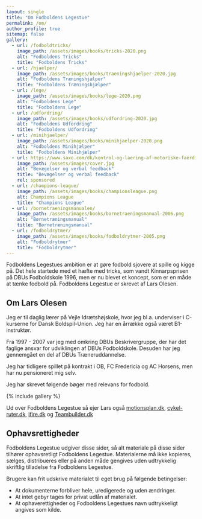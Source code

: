 ```yaml
---
layout: single
title: "Om Fodboldens Legestue"
permalink: /om/
author_profile: true
sitemap: false
gallery:
  - url: /fodboldtricks/
    image_path: /assets/images/books/tricks-2020.png
    alt: "Fodboldens Tricks"
    title: "Fodboldens Tricks"
  - url: /hjaelper/
    image_path: /assets/images/books/traeningshjaelper-2020.jpg
    alt: "Fodboldens Træningshjælper"
    title: "Fodboldens Træningshjælper"
  - url: /lege/
    image_path: /assets/images/books/lege-2020.png
    alt: "Fodboldens Lege"
    title: "Fodboldens Lege"
  - url: /udfordring/
    image_path: /assets/images/books/udfordring-2020.jpg
    alt: "Fodboldens Udfordring"
    title: "Fodboldens Udfordring"
  - url: /minihjaelper/
    image_path: /assets/images/books/minihjaelper-2020.png
    alt: "Fodboldens Minihjælper"
    title: "Fodboldens Minihjælper"
  - url: https://www.saxo.com/dk/kontrol-og-laering-af-motoriske-faerdigheder-og-verbal-feedback_lars-olesen_epub_9788743011378
    image_path: /assets/images/cover.jpg
    alt: "Bevægelser og verbal feedback"
    title: "Bevægelser og verbal feedback"
    rel: sponsored
  - url: /champions-league/
    image_path: /assets/images/books/championsleague.png
    alt: Champions League
    title: "Champions League"
  - url: /bornetraeningsmanualen/
    image_path: /assets/images/books/bornetraeningsmanual-2006.png
    alt: "Børnetræningsmanual"
    title: "Børnetræningsmanual"
  - url: /fodboldrytmer/
    image_path: /assets/images/books/fodboldrytmer-2005.png
    alt: "Fodboldrytmer"
    title: "Fodboldrytmer"
---
```


Fodboldens Legestues ambition er at gøre fodbold sjovere at spille og kigge på. Det hele startede med et hæfte med tricks, som vandt Kinnarpsprisen på DBUs Fodboldskole 1996, men er nu blevet et koncept, som er en måde at tænke fodbold på. Fodboldens Legestue er skrevet af Lars Olesen.

## Om Lars Olesen

Jeg er til daglig lærer på Vejle Idrætshøjskole, hvor jeg bl.a. underviser i C-kurserne for Dansk Boldspil-Union. Jeg har en årrække også været B1-instruktør.

Fra 1997 - 2007 var jeg med omkring DBUs Beskrivergruppe, der har det faglige ansvar for udviklingen af DBUs Fodboldskole. Desuden har jeg gennemgået en del af DBUs Træneruddannelse.

Jeg har tidligere spillet på kontrakt i OB, FC Fredericia og AC Horsens, men har nu pensioneret mig selv. 

Jeg har skrevet følgende bøger med relevans for fodbold.

{% include gallery %}

Ud over Fodboldens Legestue så ejer Lars også [motionsplan.dk](https://www.motionsplan.dk), [cykel-ruter.dk](https://www.cykel-ruter.dk), [ifire.dk](https://www.ifire.dk) og [Teambuilder.dk](https://www.teambuilder.dk)

## Ophavsrettigheder

Fodboldens Legestue udgiver disse sider, så alt materiale på disse sider tilhører ophavsretligt Fodboldens Legestue. Materialerne må ikke kopieres, sælges, distribueres eller på anden måde gengives uden udtrykkelig skriftlig tilladelse fra Fodboldens Legestue.

Brugere kan frit udskrive materialet til eget brug på følgende betingelser:

- At dokumenterne forbliver hele, uredigerede og uden ændringer.
- At intet gebyr tages for privat udlån af materialet.
- At ophaverettigheder og Fodboldens Legestues navn udtrykkeligt angives som kilde.
